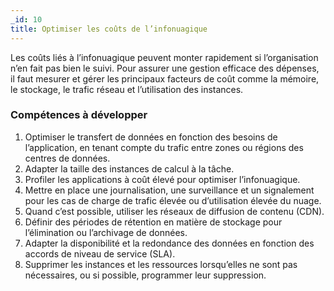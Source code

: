 ```yaml
---
_id: 10
title: Optimiser les coûts de l’infonuagique
---
```


Les coûts liés à l’infonuagique peuvent monter rapidement si l’organisation n’en fait pas bien le suivi. Pour assurer une gestion efficace des dépenses, il faut mesurer et gérer les principaux facteurs de coût comme la mémoire, le stockage, le trafic réseau et l’utilisation des instances.

<h3>Compétences à développer</h3>

1. Optimiser le transfert de données en fonction des besoins de l’application, en tenant compte du trafic entre zones ou régions des centres de données.
1. Adapter la taille des instances de calcul à la tâche.
1. Profiler les applications à coût élevé pour optimiser l’infonuagique.
1. Mettre en place une journalisation, une surveillance et un signalement pour les cas de charge de trafic élevée ou d’utilisation élevée du nuage.
1. Quand c’est possible, utiliser les réseaux de diffusion de contenu (CDN).
1. Définir des périodes de rétention en matière de stockage pour l’élimination ou l’archivage de données.
1. Adapter la disponibilité et la redondance des données en fonction des accords de niveau de service (SLA).
1. Supprimer les instances et les ressources lorsqu’elles ne sont pas nécessaires, ou si possible, programmer leur suppression.
